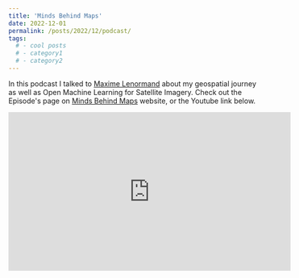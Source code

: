 ```yaml
---
title: 'Minds Behind Maps'
date: 2022-12-01
permalink: /posts/2022/12/podcast/
tags:
  # - cool posts
  # - category1
  # - category2
---
```


In this podcast I talked to [Maxime Lenormand](https://twitter.com/MaxLenormand) about my geospatial journey as well as Open Machine Learning for Satellite Imagery. Check out the Episode's page on [Minds Behind Maps](https://www.mindsbehindmaps.com/episode/hamed-alemohammad-open-machine-learning-for-satellite-imagery-mbm34) website, or the Youtube link below. 

<iframe width="560" height="315" src="https://www.youtube.com/embed/dy3lpWBjt1c" title="YouTube video player" frameborder="0" allow="accelerometer; autoplay; clipboard-write; encrypted-media; gyroscope; picture-in-picture; web-share" allowfullscreen></iframe>